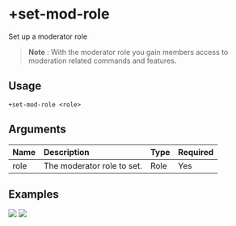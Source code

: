 # +set-mod-role
Set up a moderator role

> **Note** : With the moderator role you gain members access to moderation related commands and features.

## Usage
```
+set-mod-role <role>
```

## Arguments
Name | Description | Type | Required
:-- | :-- | :-- | :--
role | The moderator role to set. | Role | Yes

## Examples
![](https://user-images.githubusercontent.com/111157596/207434101-3f074c77-1cc1-44c8-96bb-759734f14327.png)
![](https://user-images.githubusercontent.com/111157596/207434120-5b52fcff-eb80-433e-887b-e90fbe8e154a.png)